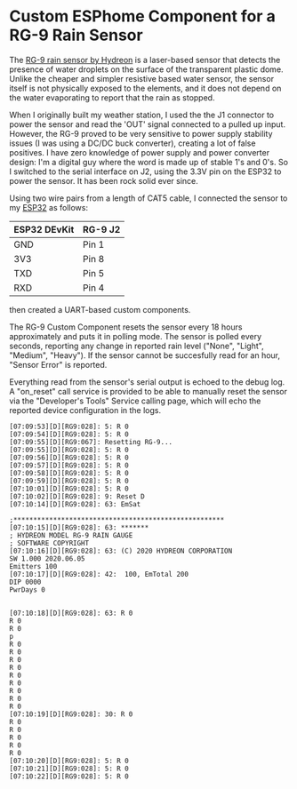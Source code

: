 # Custom ESPhome Component for a RG-9 Rain Sensor

The [RG-9 rain sensor by Hydreon](https://rainsensors.com/products/rg-9/) is a laser-based sensor that detects the presence of water droplets on the surface of the transparent plastic dome. Unlike the cheaper and simpler resistive based water sensor, the sensor itself is not physically exposed to the elements, and it does not depend on the water evaporating to report that the rain as stopped.

When I originally built my weather station, I used the the J1 connector to power the sensor and read the 'OUT' signal connected to a pulled up input. However, the RG-9 proved to be very sensitive to power supply stability issues (I was using a DC/DC buck converter), creating a lot of false positives. I have zero knowledge of power supply and power converter design: I'm a digital guy where the word is made up of stable 1's and 0's. So I switched to the serial interface on J2, using the 3.3V pin on the ESP32 to power the sensor. It has been rock solid ever since.

Using two wire pairs from a length of CAT5 cable, I connected the sensor to my [ESP32](https://www.mischianti.org/2021/02/17/doit-esp32-dev-kit-v1-high-resolution-pinout-and-specs/) as follows:

| ESP32 DEvKit | RG-9 J2 |
| ------------ | ------- |
| GND | Pin 1 |
| 3V3 | Pin 8 |
| TXD | Pin 5 |
| RXD | Pin 4 |

then created a UART-based custom components.

The RG-9 Custom Component resets the sensor every 18 hours approximately and puts it in polling mode. The sensor is polled every seconds, reporting any change in reported rain level ("None", "Light", "Medium", "Heavy"). If the sensor cannot be succesfully read for an hour, "Sensor Error" is reported.

Everything read from the sensor's serial output is echoed to the debug log. A "on_reset" call service is provided to be able to manually reset the sensor via the "Developer's Tools" Service calling page, which will echo the reported device configuration in the logs.

```
[07:09:53][D][RG9:028]: 5: R 0
[07:09:54][D][RG9:028]: 5: R 0
[07:09:55][D][RG9:067]: Resetting RG-9...
[07:09:55][D][RG9:028]: 5: R 0
[07:09:56][D][RG9:028]: 5: R 0
[07:09:57][D][RG9:028]: 5: R 0
[07:09:58][D][RG9:028]: 5: R 0
[07:09:59][D][RG9:028]: 5: R 0
[07:10:01][D][RG9:028]: 5: R 0
[07:10:02][D][RG9:028]: 9: Reset D
[07:10:14][D][RG9:028]: 63: EmSat

;*****************************************************
[07:10:15][D][RG9:028]: 63: *******
; HYDREON MODEL RG-9 RAIN GAUGE
; SOFTWARE COPYRIGHT 
[07:10:16][D][RG9:028]: 63: (C) 2020 HYDREON CORPORATION
SW 1.000 2020.06.05
Emitters 100
[07:10:17][D][RG9:028]: 42:  100, EmTotal 200
DIP 0000
PwrDays 0


[07:10:18][D][RG9:028]: 63: R 0
R 0
R 0
p
R 0
R 0
R 0
R 0
R 0
R 0
R 0
R 0
R 0
[07:10:19][D][RG9:028]: 30: R 0
R 0
R 0
R 0
R 0
R 0
[07:10:20][D][RG9:028]: 5: R 0
[07:10:21][D][RG9:028]: 5: R 0
[07:10:22][D][RG9:028]: 5: R 0
```
